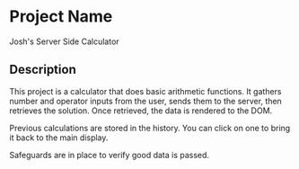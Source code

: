 # Project Name

Josh's Server Side Calculator

## Description

This project is a calculator that does basic arithmetic functions. It gathers number and operator inputs from the user, sends them to the server, then retrieves the solution. Once retrieved, the data is rendered to the DOM.

Previous calculations are stored in the history. You can click on one to bring it back to the main display.

Safeguards are in place to verify good data is passed.